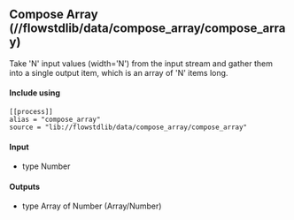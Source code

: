 ## Compose Array (//flowstdlib/data/compose_array/compose_array)
Take 'N' input values (width='N') from the input stream and gather them into a single output item, 
which is an array of 'N' items long.

#### Include using
```
[[process]]
alias = "compose_array"
source = "lib://flowstdlib/data/compose_array/compose_array"
```

#### Input
* type Number

#### Outputs
* type Array of Number (Array/Number)